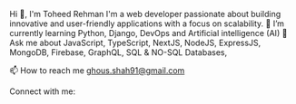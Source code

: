 Hi 👋, I'm Toheed Rehman
I'm a web developer passionate about building innovative and user-friendly applications with a focus on scalability.
🌱 I’m currently learning Python, Django, DevOps and Artificial intelligence (AI)
💬 Ask me about JavaScript, TypeScript, NextJS, NodeJS, ExpressJS, MongoDB, Firebase, GraphQL, SQL & NO-SQL Databases,

📫 How to reach me ghous.shah91@gmail.com

Connect with me:
